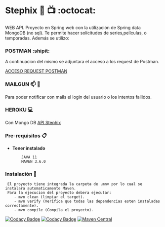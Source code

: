 # Stephix :movie_camera: :tv: :octocat:
WEB API. Proyecto en Spring web con la utilización de Spring data MongoDB (no sql). Te permite hacer solicitudes de series,películas, o temporadas.
Además se utilizo:

### POSTMAN :shipit:
A continuacion del mismo se adjuntara el acceso a los request de Postman.

<a href="https://documenter.getpostman.com/view/12223320/T1Dtfbfo
" target="_blank">ACCESO REQUEST POSTMAN<a>


### MAILGUN :mailbox: :love_letter:
Para poder notificar con mails el login del usuario o los intentos fallidos.

### HEROKU :computer:
Con Mongo DB
<a href="https://stephix.herokuapp.com/" target="_blank"> API Stephix <a>
 
### Pre-requisitos 📋

* **Tener instalado**
    ```
        JAVA 11
        MAVEN 3.6.0
    ```

### Instalación 🔧
     El proyecto tiene integrada la carpeta de .mnv por lo cual se instalara automaticamente Maven.
     Para la ejecucion del proyecto debera ejecutar:
        - mvn clean (limpiar el target).
        - mvn verify (Verifica que todas las dependencias esten instaladas correctamente).
        - mvn compile (Compila el proyecto).
    

[![Codacy Badge](https://app.codacy.com/project/badge/Grade/b37d7eb2f3b846088cc846ca755a3003)](https://www.codacy.com/manual/Stephaaniie/Stephix?utm_source=github.com&amp;utm_medium=referral&amp;utm_content=Stephaaniie/Stephix&amp;utm_campaign=Badge_Grade)
[![Codacy Badge](https://api.codacy.com/project/badge/Coverage/1c524e61cd8640e79b80d406eda8754b)](https://www.codacy.com/manual/Stephaaniie/Stephix?utm_source=github.com&amp;utm_medium=referral&amp;utm_content=Stephaaniie/Stephix&amp;utm_campaign=Badge_Coverage)
[![Maven Central](https://maven-badges.herokuapp.com/maven-central/com.codacy/codacy-coverage-reporter/badge.svg)](https://maven-badges.herokuapp.com/maven-central/com.codacy/codacy-coverage-reporter)
